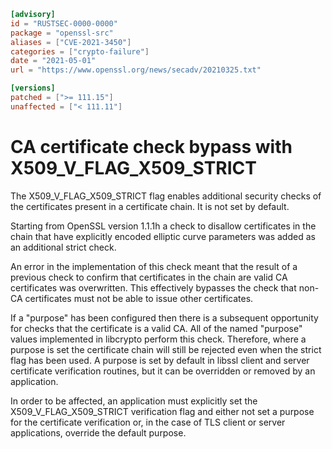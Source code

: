 ```toml
[advisory]
id = "RUSTSEC-0000-0000"
package = "openssl-src"
aliases = ["CVE-2021-3450"]
categories = ["crypto-failure"]
date = "2021-05-01"
url = "https://www.openssl.org/news/secadv/20210325.txt"

[versions]
patched = [">= 111.15"]
unaffected = ["< 111.11"]
```

# CA certificate check bypass with X509_V_FLAG_X509_STRICT

The X509_V_FLAG_X509_STRICT flag enables additional security checks of the
certificates present in a certificate chain. It is not set by default.

Starting from OpenSSL version 1.1.1h a check to disallow certificates in
the chain that have explicitly encoded elliptic curve parameters was added
as an additional strict check.

An error in the implementation of this check meant that the result of a
previous check to confirm that certificates in the chain are valid CA
certificates was overwritten. This effectively bypasses the check
that non-CA certificates must not be able to issue other certificates.

If a "purpose" has been configured then there is a subsequent opportunity
for checks that the certificate is a valid CA.  All of the named "purpose"
values implemented in libcrypto perform this check.  Therefore, where
a purpose is set the certificate chain will still be rejected even when the
strict flag has been used. A purpose is set by default in libssl client and
server certificate verification routines, but it can be overridden or
removed by an application.

In order to be affected, an application must explicitly set the
X509_V_FLAG_X509_STRICT verification flag and either not set a purpose
for the certificate verification or, in the case of TLS client or server
applications, override the default purpose.
